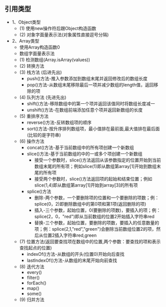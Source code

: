 ## 引用类型
- 1、Object类型
  - (1) 使用new操作符后跟Object构造函数
  - (2) 对象字面量表示法(对象属性直接逗号分隔)
- 2、Array类型
  - 使用Array构造函数0
  - 数组字面量表示法
  - (1) 检测数组(Array.isArray(values))
  - (2) 转换方法
  - (3) 栈方法 (后进先出)
    - push()方法-推入参数添加到数组末尾并返回修改后的数组长度
    - pop()方法-从数组末尾移除最后一项并减少数组的length值，返回移除的项
  - (4) 队列方法 (先进先出)
    - shift()方法-移除数组中的第一个项并返回该值同时将数组长度减一
    - unshift()方法-在数组前端添加任意个项并返回新数组的长度
  - (5) 重排序方法
    - reverse()方法-反转数组项的顺序
    - sort()方法-按升序排列数组项，最小值排在最前面,最大值排在最后面(比较的是字符串)
  - (6) 操作方法
    - concat()方法-基于当前数组中的所有项创建一个新数组
    - slice()方法-基于当前数组的中的一或多个项创建一个新数组
      - 接受一个参数时，slice()方法返回从该参数指定的位置开始到当前数组末尾的所有项；例如slice(1)即从数组第array[1]开始到数组末尾的所有项
      - 接受两个参数时，slice()方法返回项的起始和结束位置；例如slice(1,4)即从数组第array[1]开始到array[3]的所有项
    - splice()方法
      - 删除-两个参数，一个要删除项的位置和一个要删除的项数；例：splice(0，2)即删除数组中的第0项和第1项(返回删除的项)
      - 插入-三个参数，起始位置，0(要删除的项数)，要插入的项；例：splice(2，0，"red")即从当前数组的位置2开始插入字符串red
      - 替换-三个参数，起始位置，要删除的项数，要插入的任意数量的项；例：splice(2,1,"red","green")会删除当前数组位置2的项，然后从位置2插入字符串red,green
  - (7) 位置方法(返回要查找项在数组中的位置,两个参数：要查找的项和表示查找起点的位置)
    - indexOf()方法-从数组的开头(位置0)开始向后查找
    - lastIndexOf()方法-从数组的末尾开始向前查找
  - (8) 迭代方法 
    - every()
    - filter()
    - forEach()
    - map()
    - some()
  - (9) 归并方法
